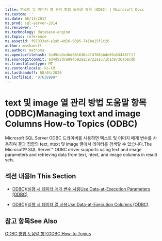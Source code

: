 ```yaml
---
title: 텍스트 및 이미지 열 관리 방법 도움말 항목 (ODBC) | Microsoft Docs
ms.custom: ''
ms.date: 06/13/2017
ms.prod: sql-server-2014
ms.reviewer: ''
ms.technology: database-engine
ms.topic: reference
ms.assetid: f97333ad-e2ab-4d26-9395-741ba25f2c28
author: mashamsft
ms.author: mathoma
ms.openlocfilehash: 3ed9eb3e4bd081636a4f4708bbde69a53448ff1f
ms.sourcegitcommit: ad4d92dce894592a259721a1571b1d8736abacdb
ms.translationtype: MT
ms.contentlocale: ko-KR
ms.lasthandoff: 08/04/2020
ms.locfileid: "87638998"
---
```

# <a name="managing-text-and-image-columns-how-to-topics-odbc"></a><span data-ttu-id="b179e-102">text 및 image 열 관리 방법 도움말 항목(ODBC)</span><span class="sxs-lookup"><span data-stu-id="b179e-102">Managing text and image Columns How-to Topics (ODBC)</span></span>
  <span data-ttu-id="b179e-103">Microsoft  SQL Server  ODBC 드라이버를 사용하면 텍스트 및 이미지 매개 변수를 사용하여 결과 집합의 text, ntext 및 image 열에서 데이터를 검색할 수 있습니다.</span><span class="sxs-lookup"><span data-stu-id="b179e-103">The Microsoft® SQL Server™ ODBC driver supports using text and image parameters and retrieving data from text, ntext, and image columns in result sets.</span></span>  
  
## <a name="in-this-section"></a><span data-ttu-id="b179e-104">섹션 내용</span><span class="sxs-lookup"><span data-stu-id="b179e-104">In This Section</span></span>  
  
-   [<span data-ttu-id="b179e-105">ODBC&#41;&#40;실행 시 데이터 매개 변수 사용</span><span class="sxs-lookup"><span data-stu-id="b179e-105">Use Data-at-Execution Parameters &#40;ODBC&#41;</span></span>](../../relational-databases/native-client-odbc-how-to/managing-text-and-image-columns-use-data-at-execution-parameters.md)  
  
-   [<span data-ttu-id="b179e-106">ODBC&#41;&#40;실행 시 데이터 열 사용</span><span class="sxs-lookup"><span data-stu-id="b179e-106">Use Data-at-Execution Columns &#40;ODBC&#41;</span></span>](../../relational-databases/native-client-odbc-how-to/managing-text-and-image-columns-use-data-at-execution-columns.md)  
  
## <a name="see-also"></a><span data-ttu-id="b179e-107">참고 항목</span><span class="sxs-lookup"><span data-stu-id="b179e-107">See Also</span></span>  
 [<span data-ttu-id="b179e-108">ODBC 방법 도움말 항목</span><span class="sxs-lookup"><span data-stu-id="b179e-108">ODBC How-to Topics</span></span>](../../relational-databases/native-client-odbc-how-to/odbc-how-to-topics.md)  
  
  
